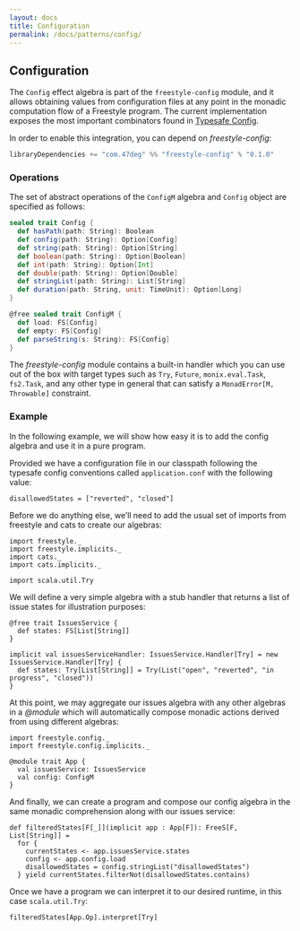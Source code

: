 ```yaml
---
layout: docs
title: Configuration
permalink: /docs/patterns/config/
---
```


## Configuration

The `Config` effect algebra is part of the `freestyle-config` module, and it allows obtaining values from configuration files at any point in the monadic computation flow of a Freestyle program.
The current implementation exposes the most important combinators found in [Typesafe Config](https://github.com/typesafehub/config).

In order to enable this integration, you can depend on _freestyle-config_:

[comment]: # (Start Replace)

```scala
libraryDependencies += "com.47deg" %% "freestyle-config" % "0.1.0"
```

[comment]: # (End Replace)

### Operations

The set of abstract operations of the `ConfigM` algebra and `Config` object are specified as follows:

```scala
sealed trait Config {
  def hasPath(path: String): Boolean
  def config(path: String): Option[Config]
  def string(path: String): Option[String]
  def boolean(path: String): Option[Boolean]
  def int(path: String): Option[Int]
  def double(path: String): Option[Double]
  def stringList(path: String): List[String]
  def duration(path: String, unit: TimeUnit): Option[Long]
}

@free sealed trait ConfigM {
  def load: FS[Config]
  def empty: FS[Config]
  def parseString(s: String): FS[Config]
}
```

The _freestyle-config_ module contains a built-in handler which you can use out of the box with target types such as `Try`, `Future`, `monix.eval.Task`, `fs2.Task`, and any other type in general that can satisfy a `MonadError[M, Throwable]` constraint.


### Example

In the following example, we will show how easy it is to add the config algebra and use it in a pure program.

Provided we have a configuration file in our classpath following the typesafe config conventions called `application.conf` with the following value:

```
disallowedStates = ["reverted", "closed"]
```

Before we do anything else, we’ll need to add the usual set of imports from freestyle and cats to create our algebras:

```tut:silent
import freestyle._
import freestyle.implicits._
import cats._
import cats.implicits._

import scala.util.Try
```

We will define a very simple algebra with a stub handler that returns a list of issue states for illustration purposes:

```tut:book
@free trait IssuesService {
  def states: FS[List[String]]
}

implicit val issuesServiceHandler: IssuesService.Handler[Try] = new IssuesService.Handler[Try] {
  def states: Try[List[String]] = Try(List("open", "reverted", "in progress", "closed"))
}
```

At this point, we may aggregate our issues algebra with any other algebras in a _@module_ which will automatically compose monadic actions
derived from using different algebras:

```tut:book
import freestyle.config._
import freestyle.config.implicits._

@module trait App {
  val issuesService: IssuesService
  val config: ConfigM
}
```

And finally, we can create a program and compose our config algebra in the same monadic comprehension along with our issues service:

```tut:book
def filteredStates[F[_]](implicit app : App[F]): FreeS[F, List[String]] =
  for {
    currentStates <- app.issuesService.states
	config <- app.config.load
	disallowedStates = config.stringList("disallowedStates")
  } yield currentStates.filterNot(disallowedStates.contains)
```

Once we have a program we can interpret it to our desired runtime, in this case `scala.util.Try`:

```tut:book
filteredStates[App.Op].interpret[Try]
```

